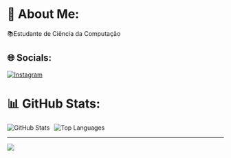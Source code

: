 # 💫 About Me:
📚Estudante de Ciência da Computação 


## 🌐 Socials:
[![Instagram](https://img.shields.io/badge/Instagram-%23E4405F.svg?logo=Instagram&logoColor=white)](https://instagram.com/willians_james_) 
# 📊 GitHub Stats:
<div style="display: flex; gap: 10px;">
    <img src="https://github-readme-stats.vercel.app/api?username=Willians13&theme=dark&hide_border=true&include_all_commits=false&count_private=false" alt="GitHub Stats">
    <img src="https://github-readme-stats.vercel.app/api/top-langs/?username=Willians13&theme=dark&hide_border=true&include_all_commits=false&count_private=false&layout=compact" alt="Top Languages">
</div>


---
[![](https://visitcount.itsvg.in/api?id=Willians13&icon=0&color=0)](https://visitcount.itsvg.in)

<!-- Proudly created with GPRM ( https://gprm.itsvg.in ) -->
